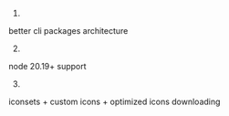 1.
better cli packages architecture

2.
node 20.19+ support

3.
iconsets + custom icons + optimized icons downloading